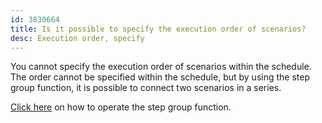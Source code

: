 ```yaml
---
id: 3830664
title: Is it possible to specify the execution order of scenarios?
desc: Execution order, specify
---
```


You cannot specify the execution order of scenarios within the schedule. <br>The order cannot be specified within the schedule, but by using the step group function, it is possible to connect two scenarios in a series.

[Click here](https://intercom.help/autify/ja/articles/3826029-2%E3%81%A4%E3%81%AE%E3%82%B7%E3%83%8A%E3%83%AA%E3%82%AA%E3%82%92%E3%83%9E%E3%83%BC%E3%82%B8%E3%81%97%E3%81%A61%E3%81%A4%E3%81%AE%E3%82%B7%E3%83%8A%E3%83%AA%E3%82%AA%E3%81%A8%E3%81%97%E3%81%A6%E4%BD%BF%E7%94%A8%E3%81%99%E3%82%8B%E3%81%93%E3%81%A8%E3%81%AF%E3%81%A7%E3%81%8D%E3%81%BE%E3%81%99%E3%81%8B) on how to operate the step group function.
